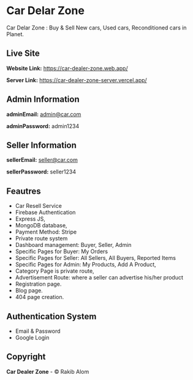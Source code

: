
# Car Delar Zone
Car Delar Zone : Buy & Sell New cars, Used cars, Reconditioned cars in Planet.

## Live Site

**Website Link:** https://car-dealer-zone.web.app/

**Server Link:** https://car-dealer-zone-server.vercel.app/

## Admin Information

**adminEmail:** admin@car.com

**adminPassword:** admin1234

## Seller Information

**sellerEmail:** seller@car.com

**sellerPassword:** seller1234

## Feautres

- Car Resell Service
- Firebase Authentication
- Express JS,
- MongoDB database,
- Payment Method: Stripe
- Private route system
- Dashboard management: Buyer, Seller, Admin
- Specific Pages for Buyer: My Orders
- Specific Pages for Seller: All Sellers, All Buyers, Reported Items
- Specific Pages for Admin: My Products, Add A Product,
- Category Page is private route,
- Advertisement Route: where a seller can advertise his/her product
- Registration page.
- Blog page.
- 404 page creation.

## Authentication System
- Email & Password
- Google Login

## Copyright

**Car Dealer Zone** - © Rakib Alom